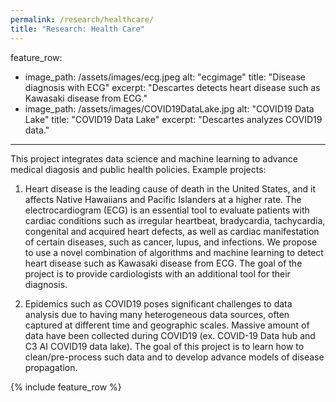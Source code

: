 ```yaml
---
permalink: /research/healthcare/
title: "Research: Health Care"
---
```

feature_row:
  - image_path: /assets/images/ecg.jpeg
    alt: "ecgimage"
    title: "Disease diagnosis with ECG"
    excerpt: "Descartes detects heart disease such as Kawasaki disease from ECG."
  - image_path: /assets/images/COVID19DataLake.jpg
    alt: "COVID19 Data Lake"
    title: "COVID19 Data Lake"
    excerpt: "Descartes analyzes COVID19 data."


---


 This project integrates data science and machine learning to advance medical diagosis and public health policies. Example projects:  
 
 1) Heart disease is the leading cause of death in the United States, and it affects Native Hawaiians and Pacific Islanders at a higher rate. The electrocardiogram (ECG) is an essential tool to evaluate patients with cardiac conditions such as irregular heartbeat, bradycardia, tachycardia, congenital and acquired heart defects, as well as cardiac manifestation of certain diseases, such as cancer, lupus, and infections. We propose to use a novel combination of algorithms and machine learning to detect heart disease such as Kawasaki disease from ECG. The goal of the project is to provide cardiologists with an additional tool for their diagnosis. 

2) Epidemics such as COVID19 poses significant challenges to data analysis due to having many heterogeneous data sources, often captured at different time and geographic scales. Massive amount of data have been collected during COVID19 (ex. COVID-19 Data hub and C3 AI COVID19 data lake). The goal of this project is to learn how to clean/pre-process such data and to develop advance models of disease propagation.



{% include feature_row %}

